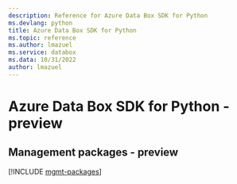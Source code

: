 ```yaml
---
description: Reference for Azure Data Box SDK for Python
ms.devlang: python
title: Azure Data Box SDK for Python
ms.topic: reference
ms.author: lmazuel
ms.service: databox
ms.data: 10/31/2022
author: lmazuel
---
```

# Azure Data Box SDK for Python - preview

## Management packages - preview
[!INCLUDE [mgmt-packages](data-box-mgmt-index.md)]